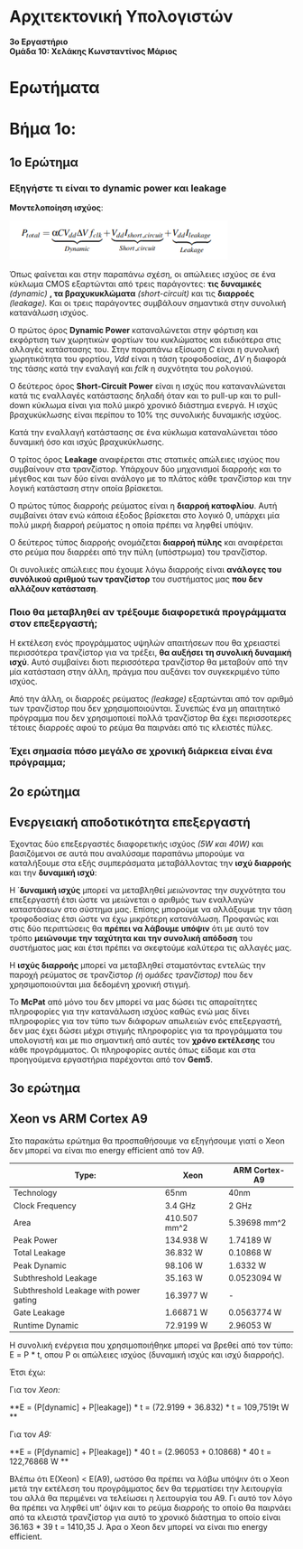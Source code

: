 # Αρχιτεκτονική Υπολογιστών

**3o Εργαστήριο**  
**Ομάδα 10: Χελάκης Κωνσταντίνος Μάριος** 

# Ερωτήματα

# Βήμα 1ο:  

## 1ο Ερώτημα   
### Εξηγήστε τι είναι το dynamic power και leakage 

**Μοντελοποίηση ισχύος**: 

![Image 1: Power equation](/Lab3/images%20%26%20charts/power%20equation.png)

Όπως φαίνεται και στην παραπάνω σχέση, οι απώλειες ισχύος σε ένα κύκλωμα CMOS εξαρτώνται από τρεις παράγοντες: **τις δυναμικές** *(dynamic)* **, τα βραχυκυκλώματα** *(short-circuit)* και τις **διαρροές** *(leakage).* Και οι τρεις παράγοντες συμβάλουν σημαντικά στην συνολική κατανάλωση ισχύος. 

Ο πρώτος όρος **Dynamic Power** καταναλώνεται στην φόρτιση και εκφόρτιση των χωρητικών φορτίων του κυκλώματος και ειδικότερα στις αλλαγές κατάστασης του. Στην παραπάνω εξίσωση *C* είναι η συνολική χωρητικότητα του φορτίου, *Vdd* είναι η τάση τροφοδοσίας, *ΔV* η διαφορά της τάσης κατά την εναλαγή και *fclk* η συχνότητα του ρολογιού.

Ο δεύτερος όρος **Short-Circuit Power** είναι η ισχύς που κατανανλώνεται κατά τις εναλλαγές κατάστασης δηλαδή όταν και το pull-up και το pull-down κύκλωμα είναι για πολύ μικρό χρονικό διάστημα ενεργά. Η ισχύς βραχυκύκλωσης είναι περίπου το 10% της συνολικής δυναμικής ισχύος. 

Κατά την εναλλαγή κατάστασης σε ένα κύκλωμα καταναλώνεται τόσο δυναμική όσο και ισχύς βραχυκύκλωσης.

Ο τρίτος όρος **Leakage** αναφέρεται στις στατικές απώλειες ισχύος που συμβαίνουν στα τρανζίστορ. Υπάρχουν δύο μηχανισμοί διαρροής και το μέγεθος και των δύο είναι ανάλογο με το πλάτος κάθε τρανζίστορ και την λογική κατάσταση στην οποία βρίσκεται. 

Ο πρώτος τύπος διαρροής ρεύματος είναι η **διαρροή κατοφλίου**. Αυτή συμβαίνει όταν ενώ κάποια έξοδος βρίσκεται στο λογικό 0, υπάρχει μία πολύ μικρή διαρροή ρεύματος η οποία πρέπει να ληφθεί υπόψιν. 

Ο δεύτερος τύπος διαρροής ονομάζεται **διαρροή πύλης** και αναφέρεται στο ρεύμα που διαρρέει από την πύλη (υπόστρωμα) του τρανζίστορ.

Οι συνολικές απώλειες που έχουμε λόγω διαρροής είναι **ανάλογες του συνόλικού αριθμού των τρανζίστορ** του συστήματος μας **που δεν αλλάζουν κατάσταση**.

### Ποιο θα μεταβληθεί αν τρέξουμε διαφορετικά προγράμματα στον επεξεργαστή;

Η εκτέλεση ενός προγράμματος υψηλών απαιτήσεων που θα χρειαστεί περισσότερα τρανζίστορ για να τρέξει, **θα αυξήσει τη συνολική δυναμική ισχύ**. Αυτό συμβαίνει διοτι περισσότερα τρανζίστορ θα μεταβούν από την μία κατάσταση στην άλλη, πράγμα που αυξάνει τον συγκεκριμένο τύπο ισχύος.

Από την άλλη, οι διαρροές ρεύματος *(leakage)* εξαρτώνται από τον αριθμό των τρανζίστορ που δεν χρησιμοποιούνται. Συνεπώς ένα μη απαιτητικό πρόγραμμα που δεν χρησιμοποιεί πολλά τρανζίστορ θα έχει περισσοτερες τέτοιες διαρροές αφού το ρεύμα θα παιρνάει από τις κλειστές πύλες.

### Έχει σημασία πόσο μεγάλο σε χρονική διάρκεια είναι ένα πρόγραμμα;

## 2ο ερώτημα

## Ενεργειακή αποδοτικότητα επεξεργαστή

Έχοντας δύο επεξεργαστές διαφορετικής ισχύος *(5W και 40W)* και βασιζόμενοι σε αυτά που αναλύσαμε παραπάνω μπορούμε να καταλήξουμε στα εξής συμπεράσματα μεταβάλλοντας την **ισχύ διαρροής** και την **δυναμική ισχύ**:

Η ΄**δυναμική ισχύς** μπορεί να μεταβληθεί *μειώνοντας* την συχνότητα του επεξεργαστή έτσι ώστε να μειώνεται ο αριθμός των εναλλαγών καταστάσεων στο σύστημα μας. Επίσης μπορούμε να αλλάξουμε την τάση τροφοδοσίας έτσι ώστε να έχω μικρότερη κατανάλωση. Προφανώς και στις δύο περιπτώσεις θα **πρέπει να λάβουμε υπόψιν** ότι με αυτό τον τρόπο **μειώνουμε την ταχύτητα και την συνολική απόδοση** του συστήματος μας και έτσι πρέπει να σκεφτούμε καλύτερα τις αλλαγές μας.

Η **ισχύς διαρροής** μπορεί να μεταβληθεί σταματόντας εντελώς την παροχή ρεύματος σε τρανζίστορ *(ή ομάδες τρανζίστορ)* που δεν χρησιμοποιούνται μια δεδομένη χρονική στιγμή.

Το **McPat** από μόνο του δεν μπορεί να μας δώσει τις απαραίτητες πληροφορίες για την κατανάλωση ισχύος καθώς ενώ μας δίνει πληροφορίες για τον τύπο των διάφορων απωλειών ενός επεξεργαστή, δεν μας έχει δώσει μέχρι στιγμής πληροφορίες για τα προγράμματα του υπολογιστή και με πιο σημαντική από αυτές τον **χρόνο εκτέλεσης** του κάθε προγράμματος. Οι πληροφορίες αυτές όπως είδαμε και στα προηγούμενα εργαστήρια παρέχονται από τον **Gem5**.  


## 3ο ερώτημα

## Xeon vs ARM Cortex A9

Στο παρακάτω ερώτημα θα προσπαθήσουμε να εξηγήσουμε γιατί ο Xeon δεν μπορεί να είναι πιο energy efficient από τον Α9.

|Type: | Xeon |	ARM Cortex-A9 |
|---  |---  |---  |
|Technology |	65nm |	40nm |
|Clock Frequency	| 3.4 GHz |	2 GHz |
|Area	| 410.507 mm^2	 |5.39698 mm^2 |
|Peak Power	|134.938 W |	1.74189 W |
|Total Leakage	| 36.832 W	| 0.10868 W |
|Peak Dynamic	| 98.106 W	| 1.6332 W |
|Subthreshold Leakage |	35.163 W |	0.0523094 W |
|Subthreshold Leakage with power gating	 | 16.3977 W	 | - |
|Gate Leakage	| 1.66871 W |	0.0563774 W |
|Runtime Dynamic |	72.9199 W	 | 2.96053 W |

Η συνολική ενέργεια που χρησιμοποιήθηκε μπορεί να βρεθεί από τον τύπο: Ε = P * t, οπου P οι απώλειες ισχύος (δυναμική ισχύς και ισχύ διαρροής). 

Έτσι έχω:  

Για τον *Xeon:*

**E = (P[dynamic] + P[leakage]) * t = (72.9199 + 36.832) * t = 109,7519t W **

Για τον *Α9:* 

**Ε = (P[dynamic] + P[leakage]) * 40 t = (2.96053 + 0.10868) * 40 t = 122,76868 W **

Βλέπω ότι E(Xeon) < E(A9), ωστόσο θα πρέπει να λάβω υπόψιν ότι ο Xeon μετά την εκτέλεση του προγράμματος δεν θα τερματίσει την λειτουργία του αλλά θα περιμένει να τελείωσει η λειτουργία του Α9. Γι αυτό τον λόγο θα πρέπει να ληφθεί υπ' όψιν και το ρεύμα διαρροής το οποίο θα παιρνάει από τα κλειστά τρανζίστορ για αυτό το χρονικό διάστημα το οποίο είναι 36.163 * 39 t = 1410,35 J. Άρα ο Xeon δεν μπορεί να είναι πιο energy efficient.





